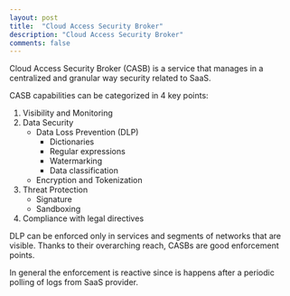 ```yaml
---
layout: post
title:  "Cloud Access Security Broker"
description: "Cloud Access Security Broker"
comments: false
---
```


Cloud Access Security Broker (CASB) is a service that manages in a centralized and granular way security related to SaaS.

CASB capabilities can be categorized in 4 key points:

1. Visibility and Monitoring
2. Data Security
    * Data Loss Prevention (DLP)
        * Dictionaries
        * Regular expressions
        * Watermarking
        * Data classification
    * Encryption and Tokenization
3. Threat Protection
    * Signature
    * Sandboxing
4. Compliance with legal directives

DLP can be enforced only in services and segments of networks that are visible. Thanks to their overarching reach, CASBs are good enforcement points.

In general the enforcement is reactive since is happens after a periodic polling of logs from SaaS provider.
